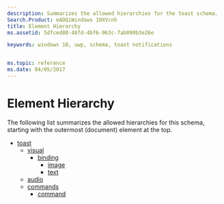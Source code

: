 ```yaml
---
description: Summarizes the allowed hierarchies for the toast schema.
Search.Product: eADQiWindows 10XVcnh
title: Element Hierarchy
ms.assetid: 5dfced88-48fd-4bf6-963c-7ab090b3e26e

keywords: windows 10, uwp, schema, toast notifications


ms.topic: reference
ms.date: 04/05/2017
---
```


# Element Hierarchy




The following list summarizes the allowed hierarchies for this schema, starting with the outermost (document) element at the top.

-   [toast](element-toast.md)
    -   [visual](element-visual.md)
        -   [binding](element-binding.md)
            -   [image](element-image.md)
            -   [text](element-text.md)
    -   [audio](element-audio.md)
    -   [commands](element-commands.md)
        -   [command](element-command.md)

 

 



